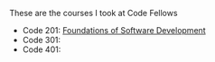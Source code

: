 These are the courses I took at Code Fellows

- Code 201: [Foundations of Software Development](./201)
- Code 301: [](/301)
- Code 401: [](/401)
